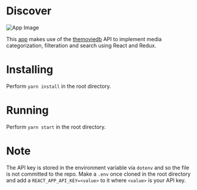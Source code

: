 # Discover

![App Image](https://github.com/lapstjup/discover-tmdb/blob/main/public/discover-tmdb.png)

This [app](https://discover-tmdb.netlify.app/) makes use of the [themoviedb](https://developers.themoviedb.org/3) API to implement media categorization, filteration and search using React and Redux.

# Installing
Perform `yarn install` in the root directory.

# Running
Perform `yarn start` in the root directory.

# Note
The API key is stored in the environment variable via `dotenv` and so the file is not committed to the repo. Make a `.env` once cloned in the root directory and add a `REACT_APP_API_KEY=<value>` to it where `<value>` is your API key.

